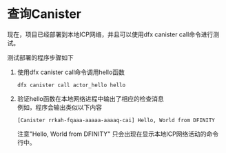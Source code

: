 # 查询Canister

现在，项目已经部署到本地ICP网络，并且可以使用dfx canister call命令进行测试。

测试部署的程序步骤如下

1. 使用dfx canister call命令调用hello函数  


   ```text
   dfx canister call actor_hello hello
   ```

2. 验证hello函数在本地网络进程中输出了相应的检查消息  
   例如，程序会输出类似以下内容

   ```text
   [Canister rrkah-fqaaa-aaaaa-aaaaq-cai] Hello, World from DFINITY
   ```

   注意"Hello, World from DFINITY" 只会出现在显示本地ICP网络活动的命令行中。

